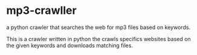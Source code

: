 mp3-crawller
============

a python crawler that searches the web for mp3 files based on keywords.

This is a crawler written in python the crawls specifics websites based 
on the given keywords and downloads matching files.

